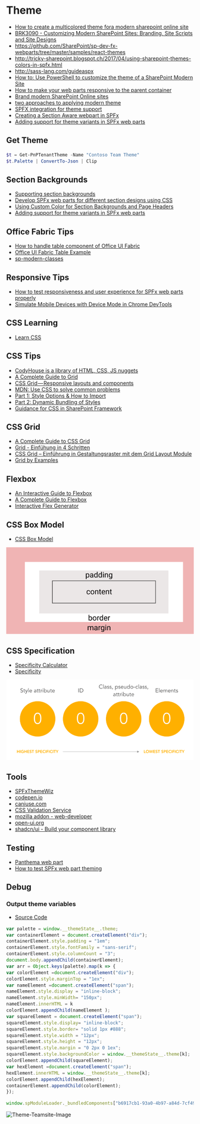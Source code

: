 # Theme

- [How to create a multicolored theme fora modern sharepoint online site](https://laurakokkarinen.com/how-to-create-a-multicolored-theme-for-a-modern-sharepoint-online-site/)
- [BRK3090 - Customizing Modern SharePoint Sites: Branding, Site Scripts and Site Designs](https://myignite.techcommunity.microsoft.com/sessions/65682)
- https://github.com/SharePoint/sp-dev-fx-webparts/tree/master/samples/react-themes
- http://tricky-sharepoint.blogspot.ch/2017/04/using-sharepoint-themes-colors-in-spfx.html
- http://sass-lang.com/guideaspx
- [How to: Use PowerShell to customize the theme of a SharePoint Modern Site](http://www.dotnetmafia.com/blogs/dotnettipoftheday/archive/2017/10/17/how-to-use-powershell-to-customize-the-theme-of-a-sharepoint-modern-site.aspx)
- [How to make your web parts responsive to the parent container](https://n8d.at/blog/how-to-make-your-web-parts-responsive-to-the-parent-container)
- [Brand modern SharePoint Online sites](http://sharepoint.handsontek.net/2018/03/11/brand-modern-sharepoint-online-sites)
- [two approaches to applying modern theme](http://www.techmikael.com/2018/03/two-approaches-to-applying-modern-theme.html)
- [SPFX integration for theme support](https://github.com/StfBauer/spfx-uifabric-themes)
- [Creating a Section Aware webpart in SPFx](https://www.donkirkham.com/blog/spfx-theme-variants/)
- [Adding support for theme variants in SPFx web parts](https://tahoeninja.blog/posts/adding-support-for-theme-variants-in-spfx-web-parts/)

## Get Theme

```Powershell
$t = Get-PnPTenantTheme -Name "Contoso Team Theme"
$t.Palette | ConvertTo-Json | Clip
```

## Section Backgrounds

- [Supporting section backgrounds](https://docs.microsoft.com/en-us/sharepoint/dev/spfx/web-parts/guidance/supporting-section-backgrounds)
- [Develop SPFx web parts for different section designs using CSS](https://n8d.at/develop-spfx-web-parts-for-different-section-designs-using-css/)
- [Using Custom Color for Section Backgrounds and Page Headers](https://spdcp.com/2019/06/27/custom-header-colors/)
- [Adding support for theme variants in SPFx web parts](https://tahoeninjas.blog/2020/07/28/adding-support-for-theme-variants-in-spfx-web-parts/)

## Office Fabric Tips

- [How to handle table component of Office UI Fabric](https://n8d.at/blog/how-to-handle-table-component-of-office-ui-fabric/)
- [Office UI Fabric Table Example](https://gist.github.com/andrewconnell/18477c10edb7f9a32198)
- [sp-modern-classes](https://zerg00s.github.io/sp-modern-classes/)

## Responsive Tips

- [How to test responsiveness and user experience for SPFx web parts properly](https://n8d.at/blog/how-to-test-responsiveness-and-user-experience-for-spfx-web-parts-properly/)
- [Simulate Mobile Devices with Device Mode in Chrome DevTools](https://developers.google.com/web/tools/chrome-devtools/device-mode/)

## CSS Learning

- [Learn CSS](https://web.dev/learn/css)

## CSS Tips

- [CodyHouse is a library of HTML, CSS, JS nuggets](https://codyhouse.co)
- [A Complete Guide to Grid](https://css-tricks.com/snippets/css/complete-guide-grid)
- [CSS Grid — Responsive layouts and components](https://medium.com/deemaze-software/css-grid-responsive-layouts-and-components-eee1badd5a2f)
- [MDN: Use CSS to solve common problems
](https://developer.mozilla.org/en-US/docs/Learn/CSS/Howto)
- [Part 1: Style Options & How to Import](http://warner.digital/spfx-dynamic-styles-part1)
- [Part 2: Dynamic Bundling of Styles](http://warner.digital/spfx-dynamic-styles-part2)
- [Guidance for CSS in SharePoint Framework](https://n8d.at/guidance-for-css-in-sharepoint-framework)

## CSS Grid

- [A Complete Guide to CSS Grid](https://css-tricks.com/snippets/css/complete-guide-grid/)
- [Grid - Einfühung in 4 Schritten](https://www.mediaevent.de/css/grid.html)
- [CSS Grid – Einführung in Gestaltungsraster mit dem Grid Layout Module](https://kulturbanause.de/blog/css-grid-layout-module)
- [Grid by Examples](https://gridbyexample.com/learn/)

## Flexbox

- [An Interactive Guide to Flexbox](https://www.joshwcomeau.com/css/interactive-guide-to-flexbox/)
- [A Complete Guide to Flexbox](https://css-tricks.com/snippets/css/a-guide-to-flexbox)
- [Interactive Flex Generator](http://www.csstutorial.org/)

## CSS Box Model

- [CSS Box Model](https://www.w3schools.com/css/css_boxmodel.asp)

![CSS Box Model](../assets/images/css-boxing-model.png)

## CSS Specification

- [Specificity Calculator](https://specificity.keegan.st)
- [Specificity](https://dev.to/emmawedekind/css-specificity-1kca)

![Understand Specificity](../assets/images/css-specification.png)

## Tools

- [SPFxThemeWiz](https://github.com/spcph/SPFxThemeWiz)
- [codepen.io](https://codepen.io/pen/)
- [caniuse.com](https://caniuse.com)
- [CSS Validation Service](https://jigsaw.w3.org/css-validator/)
- [mozilla addon - web-developer](https://addons.mozilla.org/en-US/firefox/addon/web-developer/)
- [open-ui.org](https://open-ui.org/)
- [shadcn/ui - Build your component library](https://ui.shadcn.com/)

## Testing

- [Panthema web part](https://n8d.at/blog/panthema-web-part-is-now-release-know-your-sharepoint-theme-colours/)
- [How to test SPFx web part theming](https://n8d.at/blog/how-to-test-spfx-web-part-theming)

## Debug

### Output theme variables

- [Source Code](https://laurakokkarinen.com/how-to-create-a-multicolored-theme-for-a-modern-sharepoint-online-site/)

```js
var palette = window.__themeState__.theme;
var containerElement = document.createElement("div");
containerElement.style.padding = "1em";
containerElement.style.fontFamily = "sans-serif";
containerElement.style.columnCount = "3";
document.body.appendChild(containerElement);
var arr = Object.keys(palette).map(k => {
var colorElement =document.createElement("div");
colorElement.style.marginTop = "1ex";
var nameElement =document.createElement("span");
nameElement.style.display = "inline-block";
nameElement.style.minWidth= "150px";
nameElement.innerHTML = k
colorElement.appendChild(nameElement );
var squareElement = document.createElement("span");
squareElement.style.display= "inline-block";
squareElement.style.border= "solid 1px #888";
squareElement.style.width = "12px";
squareElement.style.height = "12px";
squareElement.style.margin = "0 2px 0 1ex";
squareElement.style.backgroundColor = window.__themeState__.theme[k];
colorElement.appendChild(squareElement);
var hexElement =document.createElement("span");
hexElement.innerHTML = window.__themeState__.theme[k];
colorElement.appendChild(hexElement);
containerElement.appendChild(colorElement);
});
```

```js
window.spModuleLoader._bundledComponents["b6917cb1-93a0-4b97-a84d-7cf49975d4ec"].PageManager._instance.pageContext.legacyPageContext
```

![Theme-Teamsite-Image](https://i2.wp.com/laurakokkarinen.com/wp-content/uploads/2018/01/rainbow-theme-with-pointers.png?ssl=1)
